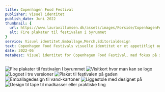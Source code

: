 ```yaml
---
title: Copenhagen Food Festival
publisher: Visuel identitet
publish_date: Juni 2022
thumbnail: {
  url: https://www.lauravillumsen.dk/assets/images/Forside/CopenhagenFoodFestival_Forside.png,
  alt: Fire plakater til festivalen i byrummet
}
service: Visuel identitet,Emballage,Merch,Editorialdesign
text: Copenhagen Food Festivals visuelle identitet er et appetitligt og sommerligt design, med fokus på at omfavne den moderne og urbane målgruppe. Motiverne af frugt og grønt, er malet i håndet, og skal give følelsen af nærvær og sanselighed. Den visuelle identitet er et møde med analoge og digitale teknikker, hvor balancen mellem de to teknikker, skal give et moderne udtryk. Den visuelle identitet blev designet i forbindelse med et eksamensprojekt på Danmarks Medie- og Journalisthøjskole.
date: 2022-06
metaDesc: Visuel identitet for Copenhagen Food Festival, med fokus på sanselighed og det urbane miljø.
---
```


<img src="https://www.lauravillumsen.dk/assets/images/CopenhagenFoodFestival_underside/1_CopenhagenFoodFestival_underside.png" alt="Fire plakater til festivalen I byrummet">
<img src="https://www.lauravillumsen.dk/assets/images/CopenhagenFoodFestival_underside/2_CopenhagenFoodFestival_underside.png" alt="Visitkort hvor man kan se logo">
<img src="https://www.lauravillumsen.dk/assets/images/CopenhagenFoodFestival_underside/3_CopenhagenFoodFestival_underside.jpg" alt="Logoet i tre versioner">
<img src="https://www.lauravillumsen.dk/assets/images/CopenhagenFoodFestival_underside/4_CopenhagenFoodFestival_underside.png" alt="Plakat til festivalen på gaden">
<img src="https://www.lauravillumsen.dk/assets/images/CopenhagenFoodFestival_underside/5_CopenhagenFoodFestival_underside.png" alt="">
<img src="https://www.lauravillumsen.dk/assets/images/CopenhagenFoodFestival_underside/6_CopenhagenFoodFestival_underside.png" alt="Emballagedesign til vand-kartoner">
<img src="https://www.lauravillumsen.dk/assets/images/CopenhagenFoodFestival_underside/7_CopenhagenFoodFestival_underside.png" alt="Liggestole med designet på">
<img src="https://www.lauravillumsen.dk/assets/images/CopenhagenFoodFestival_underside/8_CopenhagenFoodFestival_underside.png" alt="Design til tape til madkasser eller praktiske ting">
